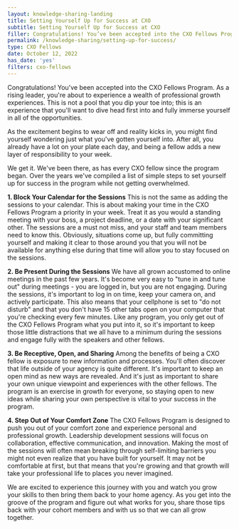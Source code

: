```yaml
---
layout: knowledge-sharing-landing
title: Setting Yourself Up for Success at CXO
subtitle: Setting Yourself Up for Success at CXO
filler: Congratulations! You’ve been accepted into the CXO Fellows Program. As a rising leader, you’re about to experience a wealth of professional growth experiences.
permalink: /knowledge-sharing/setting-up-for-success/
type: CXO Fellows
date: October 12, 2022
has_date: 'yes'
filters: cxo-fellows
---
```


Congratulations! You've been accepted into the CXO Fellows Program. As a rising leader, you're about to experience a wealth of professional growth experiences. This is not a pool that you dip your toe into; this is an experience that you'll want to dive head first into and fully immerse yourself in all of the opportunities.

As the excitement begins to wear off and reality kicks in, you might find yourself wondering just what you've gotten yourself into. After all, you already have a lot on your plate each day, and being a fellow adds a new layer of responsibility to your week.

We get it. We've been there, as has every CXO fellow since the program began. Over the years we've compiled a list of simple steps to set yourself up for success in the program while not getting overwhelmed.

**1. Block Your Calendar for the Sessions** This is not the same as adding the sessions to your calendar. This is about making your time in the CXO Fellows Program a priority in your week. Treat it as you would a standing meeting with your boss, a project deadline, or a date with your significant other. The sessions are a must not miss, and your staff and team members need to know this. Obviously, situations come up, but fully committing yourself and making it clear to those around you that you will not be available for anything else during that time will allow you to stay focused on the sessions.

**2. Be Present During the Sessions** We have all grown accustomed to online meetings in the past few years. It's become very easy to "tune in and tune out" during meetings - you are logged in, but you are not engaging. During the sessions, it's important to log in on time, keep your camera on, and actively participate. This also means that your cellphone is set to "do not disturb" and that you don't have 15 other tabs open on your computer that you're checking every few minutes. Like any program, you only get out of the CXO Fellows Program what you put into it, so it's important to keep those little distractions that we all have to a minimum during the sessions and engage fully with the speakers and other fellows.

**3. Be Receptive, Open, and Sharing** Among the benefits of being a CXO fellow is exposure to new information and processes. You'll often discover that life outside of your agency is quite different. It's important to keep an open mind as new ways are revealed. And it's just as important to share your own unique viewpoint and experiences with the other fellows. The program is an exercise in growth for everyone, so staying open to new ideas while sharing your own perspective is vital to your success in the program.

**4. Step Out of Your Comfort Zone** The CXO Fellows Program is designed to push you out of your comfort zone and experience personal and professional growth. Leadership development sessions will focus on collaboration, effective communication, and innovation. Making the most of the sessions will often mean breaking through self-limiting barriers you might not even realize that you have built for yourself. It may not be comfortable at first, but that means that you're growing and that growth will take your professional life to places you never imagined.

We are excited to experience this journey with you and watch you grow your skills to then bring them back to your home agency. As you get into the groove of the program and figure out what works for you, share those tips back with your cohort members and with us so that we can all grow together.